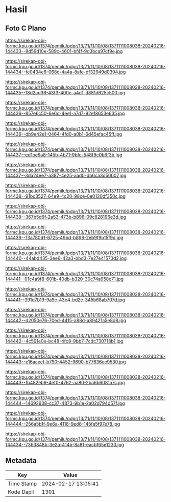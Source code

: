 # Hasil

## Foto C Plano

https://sirekap-obj-formc.kpu.go.id/1374/pemilu/pdpr/13/71/11/10/08/1371111008038-20240216-144433--8d56d10e-589c-4601-bf4f-9d3bca97cf9e.jpg

https://sirekap-obj-formc.kpu.go.id/1374/pemilu/pdpr/13/71/11/10/08/1371111008038-20240216-144434--fe0434e6-068c-4a4a-8afe-df32949d0394.jpg

https://sirekap-obj-formc.kpu.go.id/1374/pemilu/pdpr/13/71/11/10/08/1371111008038-20240216-144435--18d2ad36-43f3-400e-a4d1-d881d625c500.jpg

https://sirekap-obj-formc.kpu.go.id/1374/pemilu/pdpr/13/71/11/10/08/1371111008038-20240216-144436--857e6c50-6e6d-4ee1-a7d7-92e18653e635.jpg

https://sirekap-obj-formc.kpu.go.id/1374/pemilu/pdpr/13/71/11/10/08/1371111008038-20240216-144436--db9e42e1-0464-4fd0-a0b1-6d45efac45ff.jpg

https://sirekap-obj-formc.kpu.go.id/1374/pemilu/pdpr/13/71/11/10/08/1371111008038-20240216-144437--ed1be9a8-145b-4b71-9bfc-548f9c0b6f3b.jpg

https://sirekap-obj-formc.kpu.go.id/1374/pemilu/pdpr/13/71/11/10/08/1371111008038-20240216-144437--3da24ee7-a387-4e25-aad0-db6ca3d50007.jpg

https://sirekap-obj-formc.kpu.go.id/1374/pemilu/pdpr/13/71/11/10/08/1371111008038-20240216-144438--91bc3527-64e9-4c20-98ce-0e0120df350c.jpg

https://sirekap-obj-formc.kpu.go.id/1374/pemilu/pdpr/13/71/11/10/08/1371111008038-20240216-144439--367b5d6f-2a53-473b-b896-09c828196e3d.jpg

https://sirekap-obj-formc.kpu.go.id/1374/pemilu/pdpr/13/71/11/10/08/1371111008038-20240216-144439--13a780d1-6725-49bd-b898-2eb9f9b15f9d.jpg

https://sirekap-obj-formc.kpu.go.id/1374/pemilu/pdpr/13/71/11/10/08/1371111008038-20240216-144440--44abd435-3ee6-42a3-bbd3-7e27e41573d2.jpg

https://sirekap-obj-formc.kpu.go.id/1374/pemilu/pdpr/13/71/11/10/08/1371111008038-20240216-144441--01c4a9f8-601b-40db-b320-30c74a958c71.jpg

https://sirekap-obj-formc.kpu.go.id/1374/pemilu/pdpr/13/71/11/10/08/1371111008038-20240216-144441--391d7b19-9a9e-43e4-bd2e-345b68ab707d.jpg

https://sirekap-obj-formc.kpu.go.id/1374/pemilu/pdpr/13/71/11/10/08/1371111008038-20240216-144442--d2050e76-70ed-4415-a88d-a89421a5e8d8.jpg

https://sirekap-obj-formc.kpu.go.id/1374/pemilu/pdpr/13/71/11/10/08/1371111008038-20240216-144442--4c591e0e-bc48-4fc8-9bb7-7cdc730718b1.jpg

https://sirekap-obj-formc.kpu.go.id/1374/pemilu/pdpr/13/71/11/10/08/1371111008038-20240216-144443--e16aaeef-b790-4452-9690-b77636ee9530.jpg

https://sirekap-obj-formc.kpu.go.id/1374/pemilu/pdpr/13/71/11/10/08/1371111008038-20240216-144443--fb482eb9-4ef0-4762-aa80-2ba6b6081a7c.jpg

https://sirekap-obj-formc.kpu.go.id/1374/pemilu/pdpr/13/71/11/10/08/1371111008038-20240216-144444--14692938-cc37-4873-9b1e-2a02d794d57f.jpg

https://sirekap-obj-formc.kpu.go.id/1374/pemilu/pdpr/13/71/11/10/08/1371111008038-20240216-144444--256a5b1f-9e6a-4118-9ed8-145fa5f97e78.jpg

https://sirekap-obj-formc.kpu.go.id/1374/pemilu/pdpr/13/71/11/10/08/1371111008038-20240216-144434--7363848b-3e2a-414b-8a81-eacbf65e1233.jpg


## Metadata

| Key        | Value               |
| ---------- | ------------------- |
| Time Stamp | 2024-02-17 13:05:41 |
| Kode Dapil | 1301                |



